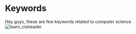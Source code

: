 # Keywords
Hey guys, these are few keywords related to computer science
![learn_cisheader](https://github.com/raunakkk21/Keywords/assets/143111163/01da1b1f-1dad-45b3-a73f-ab9c1f62c4f0)
